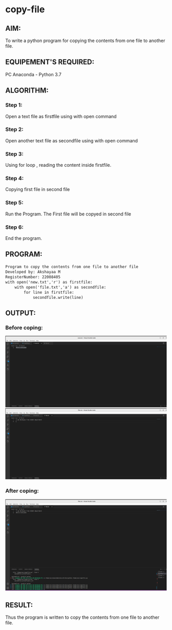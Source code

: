# copy-file
## AIM:
To write a python program for copying the contents from one file to another file.
## EQUIPEMENT'S REQUIRED: 
PC
Anaconda - Python 3.7
## ALGORITHM: 
### Step 1:
Open a text file as firstfile using with open command
### Step 2: 
Open another text file as secondfile using with open command
### Step 3: 
Using for loop , reading the content inside firstfile.
### Step 4:  
Copying first file in second file 
### Step 5: 
Run the Program. The First file will be copyed in second file
### Step 6: 
End the program.

## PROGRAM:
```
Program to copy the contents from one file to another file
Developed by: Akshayaa M
RegisterNumber: 22008405
with open('new.txt','r') as firstfile:
    with open('file.txt','a') as secondfile:
        for line in firstfile:
            secondfile.write(line)
```
## OUTPUT:

### Before coping:
![copy-file](new.png)
![copy-file](file.png)
### After coping:
![copy-file](filecopied.png)

## RESULT:
Thus the program is written to copy the contents from one file to another file.